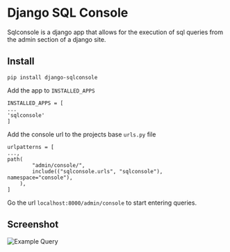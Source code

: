 # Django SQL Console

Sqlconsole is a django app that allows for the execution of sql queries from the admin section of a django site.

## Install

```
pip install django-sqlconsole
```

Add the app to ```INSTALLED_APPS```

```
INSTALLED_APPS = [
...
'sqlconsole'
]
```
Add the console url to the projects base ```urls.py``` file

```
urlpatterns = [
...,
path(
        "admin/console/",
        include(("sqlconsole.urls", "sqlconsole"), namespace="console"),
    ),
]

```


Go the url ```localhost:8000/admin/console``` to start entering queries.

## Screenshot
![Example Query]('screenshot/query.png)
